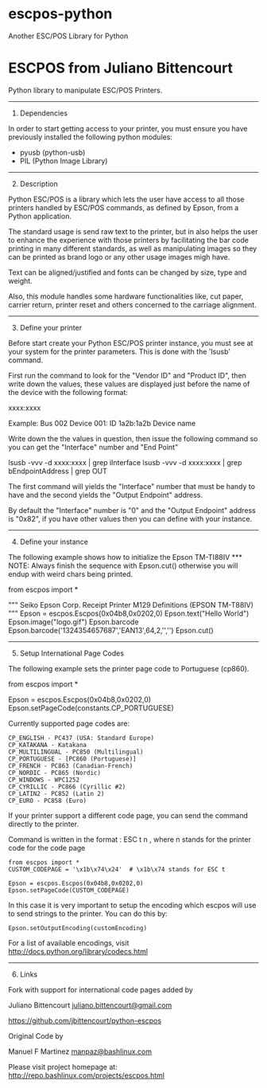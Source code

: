 escpos-python
=============

Another ESC/POS Library for Python


ESCPOS from Juliano Bittencourt
======

Python library to manipulate ESC/POS Printers.

------------------------------------------------------------------
1. Dependencies

In order to start getting access to your printer, you must ensure
you have previously installed the following python modules:

  * pyusb (python-usb)
  * PIL (Python Image Library)

------------------------------------------------------------------
2. Description

Python ESC/POS is a library which lets the user have access to all
those printers handled by ESC/POS commands, as defined by Epson,
from a Python application.

The standard usage is send raw text to the printer, but in also 
helps the user to enhance the experience with those printers by
facilitating the bar code printing in many different standards,
as well as manipulating images so they can be printed as brand
logo or any other usage images migh have. 

Text can be aligned/justified and fonts can be changed by size,
type and weight.

Also, this module handles some hardware functionalities like, cut
paper, carrier return, printer reset and others concerned to the
carriage alignment.

------------------------------------------------------------------
3. Define your printer

Before start create your Python ESC/POS printer instance, you must
see at your system for the printer parameters. This is done with
the 'lsusb' command.

First run the command to look for the "Vendor ID" and "Product ID",
then write down the values, these values are displayed just before
the name of the device with the following format:

  xxxx:xxxx

Example:
  Bus 002 Device 001: ID 1a2b:1a2b Device name

Write down the the values in question, then issue the following
command so you can get the "Interface" number and "End Point"

  lsusb -vvv -d xxxx:xxxx | grep iInterface
  lsusb -vvv -d xxxx:xxxx | grep bEndpointAddress | grep OUT

The first command will yields the "Interface" number that must
be handy to have and the second yields the "Output Endpoint"
address.

By default the "Interface" number is "0" and the "Output Endpoint"
address is "0x82",  if you have other values then you can define
with your instance.

------------------------------------------------------------------
4. Define your instance

The following example shows how to initialize the Epson TM-TI88IV
*** NOTE: Always finish the sequence with Epson.cut() otherwise
          you will endup with weird chars being printed.

  from escpos import *

  """ Seiko Epson Corp. Receipt Printer M129 Definitions (EPSON TM-T88IV) """
  Epson = escpos.Escpos(0x04b8,0x0202,0)
  Epson.text("Hello World")
  Epson.image("logo.gif")
  Epson.barcode
  Epson.barcode('1324354657687','EAN13',64,2,'','')
  Epson.cut()

------------------------------------------------------------------

5. Setup International Page Codes

The following example sets the printer page code to Portuguese (cp860). 

  from escpos import *

  Epson = escpos.Escpos(0x04b8,0x0202,0)
  Epson.setPageCode(constants.CP_PORTUGUESE)

Currently supported page codes are:

	CP_ENGLISH - PC437 (USA: Standard Europe)
	CP_KATAKANA - Katakana
	CP_MULTILINGUAL - PC850 (Multilingual)
	CP_PORTUGUESE - [PC860 (Portuguese)]
	CP_FRENCH - PC863 (Canadian-French)
	CP_NORDIC - PC865 (Nordic)
	CP_WINDOWS - WPC1252
	CP_CYRILLIC - PC866 (Cyrillic #2)
	CP_LATIN2 - PC852 (Latin 2)
	CP_EURO - PC858 (Euro)

If your printer support a different code page, you can send the command directly to the printer. 

Command is written in the format :  ESC t n , where n stands for the printer code for the code page 
	
	from escpos import *
	CUSTOM_CODEPAGE = '\x1b\x74\x24'  # \x1b\x74 stands for ESC t
	
	Epson = escpos.Escpos(0x04b8,0x0202,0)
	Epson.setPageCode(CUSTOM_CODEPAGE)
	
In this case it is very important to setup the encoding which escpos will use to send strings to the printer. You can do this by:

	Epson.setOutputEncoding(customEncoding)
	
For a list of available encodings, visit http://docs.python.org/library/codecs.html

------------------------------------------------------------------
6. Links


Fork with support for international code pages added by

Juliano Bittencourt <juliano.bittencourt@gmail.com>

https://github.com/jbittencourt/python-escpos


Original Code by 

Manuel F Martinez <manpaz@bashlinux.com>

Please visit project homepage at:
http://repo.bashlinux.com/projects/escpos.html
